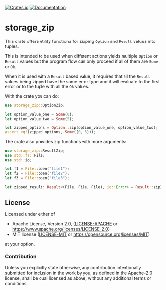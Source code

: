 [![Crates.io](https://img.shields.io/crates/v/storage-zip.svg)](https://crates.io/crates/storage-zip)
[![Documentation](https://docs.rs/storage_zip/badge.svg)](https://docs.rs/storage_zip)

# storage_zip

This crate offers utility functions for zipping `Option` and `Result`
values into tuples.

This is intended to be used when different actions yields multiple
`Option` or `Result` values but the program flow can only proceed if
all of them are `Some` or `Ok`.

When it is used with a `Result` based value, it requires that all the
`Result` values being zipped have the same error type and it will
evaluate to the first error or to the tuple with all the `Ok` values.

With the crate you can do:

```rust
use storage_zip::OptionZip;

let option_value_one = Some(0);
let option_value_two = Some(5);

let zipped_options = Option::zip(option_value_one, option_value_two);
assert_eq!(zipped_options, Some((0, 5)));
```

The crate also provides zip functions with more arguments:

```rust
use storage_zip::ResultZip;
use std::fs::File;
use std::io;

let f1 = File::open("file1");
let f2 = File::open("file2");
let f3 = File::open("file3");

let zipped_result: Result<(File, File, File), io::Error> = Result::zip3(f1, f2, f3);
```

## License

Licensed under either of

 * Apache License, Version 2.0, ([LICENSE-APACHE](LICENSE-APACHE) or https://www.apache.org/licenses/LICENSE-2.0)
 * MIT license ([LICENSE-MIT](LICENSE-MIT) or https://opensource.org/licenses/MIT)

at your option.

### Contribution

Unless you explicitly state otherwise, any contribution intentionally
submitted for inclusion in the work by you, as defined in the
Apache-2.0 license, shall be dual licensed as above, without any
additional terms or conditions.
